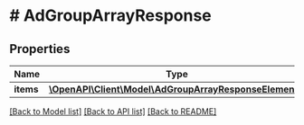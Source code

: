 # # AdGroupArrayResponse

## Properties

Name | Type | Description | Notes
------------ | ------------- | ------------- | -------------
**items** | [**\OpenAPI\Client\Model\AdGroupArrayResponseElement[]**](AdGroupArrayResponseElement.md) |  | [optional]

[[Back to Model list]](../../README.md#models) [[Back to API list]](../../README.md#endpoints) [[Back to README]](../../README.md)
